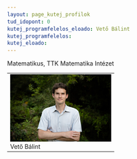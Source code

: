 ```yaml
---
layout: page_kutej_profilok
tud_idopont: 0
kutej_programfelelos_eloado: Vető Bálint
kutej_programfelelos: 
kutej_eloado: 
---
```


Matematikus, TTK Matematika Intézet


 <table class="picture">
<tr>
<td>

<div class="gallery">
    <img src="images/veto_balint.png" max-width="250" max-height="200">
  <div class="desc">Vető Bálint</div>
</div>

</td>
</tr>
</table>

